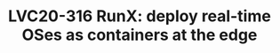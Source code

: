 ---
categories:
- lvc20
description: Containers are incredibly convenient to package applications and deploy
  them quickly across the data center.<br /> <br /> This talk will introduce RunX,
  a new project under LF Edge that aims at bringing containers to the edge with extra
  benefits. At the core, RunX is an OCI-compatible containers runtime to run software
  packaged as containers as Xen micro-VMs. RunX allows traditional containers to be
  executed with minimal overhead as virtual machines, providing additional isolation
  and real-time support.<br /> <br /> It also introduces new types of containers designed
  with edge and embedded deployments in mind. RunX enables RTOSes, and baremetal apps
  to be packaged as containers, delivered to the target using the powerful containers
  infrastructure, and deployed at runtime as Xen micro-VMs. Physical resources can
  be dynamically assigned to them, such as accelerators and FPGA blocks.<br /> <br
  /> This presentation will go through the architecture of RunX and the new deployment
  scenarios it enables. It will provide an overview of the integration with Yocto
  Project via the meta-virtualization layer and describe how to build a complete system
  with Xen and RunX.<br /> <br /> The presentation will come with a live demo on embedded
  hardware.
image: /assets/images/featured-images/lvc20/LVC20-316.png
session_id: LVC20-316
session_room: Track 1 - IoT/Edge/Embedded
session_slot:
  end_time: 2020-09-24 19:25
  start_time: 2020-09-24 19:00
session_speakers:
- speaker_bio: Stefano Stabellini serves as system software architect and virtualization
    lead at Xilinx, the world&#39;s largest supplier of FPGA solutions. Previously,
    at Aporeto, he created a virtualization-based security solution for containers
    and authored several security articles. As Senior Principal Software Engineer
    in Citrix, he led a small group of passionate engineers working on Open Source
    projects. Stefano has been involved in Xen development since 2007. He created
    libxenlight in November 2009 and started the Xen port to ARM with virtualization
    extensions in 2011. Today he is a Xen Project committer, and he maintains Xen
    on ARM and Xen support in Linux and QEMU.
  speaker_company: Xilinx
  speaker_image: http://avatars.sched.co/9/0d/10468699/avatar.jpg.320x320px.jpg?299
  speaker_name: Stefano Stabellini
  speaker_position: Principal Engineer
  speaker_role: attendee, speaker
- speaker_bio: Bruce has worked in embedded software and linux for 20 years and has
    a variety of technical areas of interest. Ranging from kernel to virtualization/containers
    and edge system design.
  speaker_company: Xilinx
  speaker_image: http://avatars.sched.co/4/7c/7525594/avatar.jpg.320x320px.jpg?c85
  speaker_name: Bruce Ashfield
  speaker_position: Principal System Software Engineer
  speaker_role: speaker
session_track: IoT and Embedded
tag: session
tags: IoT and Embedded
title: 'LVC20-316 RunX: deploy real-time OSes as containers at the edge'
---